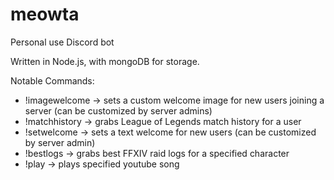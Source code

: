 # meowta
Personal use Discord bot

Written in Node.js, with mongoDB for storage.

Notable Commands:
- !imagewelcome -> sets a custom welcome image for new users joining a server (can be customized by server admins)
- !matchhistory -> grabs League of Legends match history for a user
- !setwelcome -> sets a text welcome for new users (can be customized by server admin)
- !bestlogs -> grabs best FFXIV raid logs for a specified character
- !play -> plays specified youtube song
